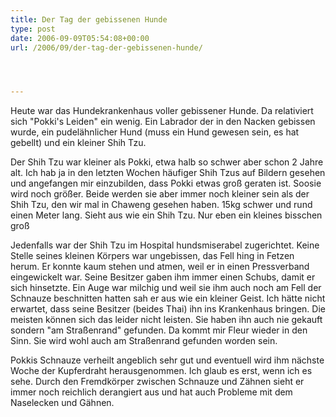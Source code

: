 ```yaml
---
title: Der Tag der gebissenen Hunde
type: post
date: 2006-09-09T05:54:08+00:00
url: /2006/09/der-tag-der-gebissenen-hunde/




---
```

Heute war das Hundekrankenhaus voller gebissener Hunde. Da relativiert sich "Pokki's Leiden" ein wenig. Ein Labrador der in den Nacken gebissen wurde, ein pudelähnlicher Hund (muss ein Hund gewesen sein, es hat gebellt) und ein kleiner Shih Tzu.

Der Shih Tzu war kleiner als Pokki, etwa halb so schwer aber schon 2 Jahre alt. Ich hab ja in den letzten Wochen häufiger Shih Tzus auf Bildern gesehen und angefangen mir einzubilden, dass Pokki etwas groß geraten ist. Soosie wird noch größer. Beide werden sie aber immer noch kleiner sein als der Shih Tzu, den wir mal in Chaweng gesehen haben. 15kg schwer und rund einen Meter lang. Sieht aus wie ein Shih Tzu. Nur eben ein kleines bisschen groß

Jedenfalls war der Shih Tzu im Hospital hundsmiserabel zugerichtet. Keine Stelle seines kleinen Körpers war ungebissen, das Fell hing in Fetzen herum. Er konnte kaum stehen und atmen, weil er in einen Pressverband eingewickelt war. Seine Besitzer gaben ihm immer einen Schubs, damit er sich hinsetzte. Ein Auge war milchig und weil sie ihm auch noch am Fell der Schnauze beschnitten hatten sah er aus wie ein kleiner Geist. Ich hätte nicht erwartet, dass seine Besitzer (beides Thai) ihn ins Krankenhaus bringen. Die meisten können sich das leider nicht leisten. Sie haben ihn auch nie gekauft sondern "am Straßenrand" gefunden. Da kommt mir Fleur wieder in den Sinn. Sie wird wohl auch am Straßenrand gefunden worden sein.

Pokkis Schnauze verheilt angeblich sehr gut und eventuell wird ihm nächste Woche der Kupferdraht herausgenommen. Ich glaub es erst, wenn ich es sehe. Durch den Fremdkörper zwischen Schnauze und Zähnen sieht er immer noch reichlich derangiert aus und hat auch Probleme mit dem Naselecken und Gähnen.
